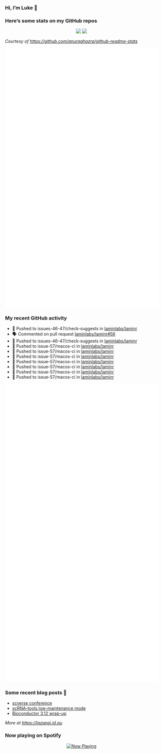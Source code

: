 
<!-- README.md is generated from README.Rmd. Please edit that file -->

### Hi, I’m Luke 👋

<!--
**lazappi/lazappi** is a ✨ _special_ ✨ repository because its `README.md` (this file) appears on your GitHub profile.
&#10;Here are some ideas to get you started:
&#10;- 🔭 I’m currently working on ...
- 🌱 I’m currently learning ...
- 👯 I’m looking to collaborate on ...
- 🤔 I’m looking for help with ...
- 💬 Ask me about ...
- 📫 How to reach me: ...
- 😄 Pronouns: ...
- ⚡ Fun fact: ...
-->

### Here’s some stats on my GitHub repos

<p align="center">
<img src="https://github-readme-stats.vercel.app/api?username=lazappi&count_private=true&show_icons=true&theme=buefy&hide_title=True">
<img src="https://github-readme-stats.vercel.app/api/top-langs/?username=lazappi&hide=html&theme=buefy&layout=compact">
</p>

*Courtesy of <https://github.com/anuraghazra/github-readme-stats>*

<p align="center" style="width:100%;">
<img src="https://github.com/lazappi/lazappi/raw/main/github-intro.svg">
</p>

### My recent GitHub activity

- 📨 Pushed to issues-46-47/check-suggests in
  [laminlabs/laminr](https://github.com/laminlabs/laminr)
- 🗣 Commented on pull request
  [laminlabs/laminr#56](https://github.com/laminlabs/laminr#56)
- 📨 Pushed to issues-46-47/check-suggests in
  [laminlabs/laminr](https://github.com/laminlabs/laminr)
- 📨 Pushed to issue-57/macos-ci in
  [laminlabs/laminr](https://github.com/laminlabs/laminr)
- 📨 Pushed to issue-57/macos-ci in
  [laminlabs/laminr](https://github.com/laminlabs/laminr)
- 📨 Pushed to issue-57/macos-ci in
  [laminlabs/laminr](https://github.com/laminlabs/laminr)
- 📨 Pushed to issue-57/macos-ci in
  [laminlabs/laminr](https://github.com/laminlabs/laminr)
- 📨 Pushed to issue-57/macos-ci in
  [laminlabs/laminr](https://github.com/laminlabs/laminr)
- 📨 Pushed to issue-57/macos-ci in
  [laminlabs/laminr](https://github.com/laminlabs/laminr)
- 📨 Pushed to issue-57/macos-ci in
  [laminlabs/laminr](https://github.com/laminlabs/laminr)

<p align="center" style="width:100%;">
<img src="https://github.com/lazappi/lazappi/raw/main/github-status.svg">
</p>

### Some recent blog posts 📝

- [scverse
  conference](https://lazappi.id.au/posts/2024-09-15-scverse-conference/)
- [scRNA-tools low-maintenance
  mode](https://lazappi.id.au/posts/2024-03-04-scRNAtools-low-maintenance/)
- [Bioconductor 3.12
  wrap-up](https://lazappi.id.au/posts/2020-10-30-bioconductor-3-12-wrap-up/)

*More at <https://lazappi.id.au>*

<!-- ### My latest tweet 👇 and retweet 👉 -->

### Now playing on Spotify

<p align="center">
<a href="https://now-playing-profile.lazappi.vercel.app/now-playing?open">
<img src="https://now-playing-profile.lazappi.vercel.app/now-playing" width="256" height="64" alt="Now Playing">
</a>
</p>
